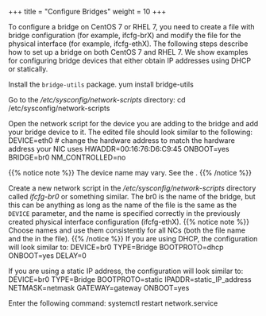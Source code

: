 +++
title = "Configure Bridges"
weight = 10
+++

To configure a bridge on CentOS 7 or RHEL 7, you need to create a file with bridge configuration (for example, ifcfg-brX) and modify the file for the physical interface (for example, ifcfg-ethX). The following steps describe how to set up a bridge on both CentOS 7 and RHEL 7. We show examples for configuring bridge devices that either obtain IP addresses using DHCP or statically. 

Install the `bridge-utils` package. 
    yum install bridge-utils

Go to the */etc/sysconfig/network-scripts* directory: 
    cd /etc/sysconfig/network-scripts

Open the network script for the device you are adding to the bridge and add your bridge device to it. The edited file should look similar to the following: 
    DEVICE=eth0
    # change the hardware address to match the hardware address your NIC uses
    HWADDR=00:16:76:D6:C9:45
    ONBOOT=yes
    BRIDGE=br0
    NM_CONTROLLED=no


{{% notice note %}}
The device name may vary. See the . 
{{% /notice %}}


Create a new network script in the */etc/sysconfig/network-scripts* directory called *ifcfg-br0* or something similar. The br0 is the name of the bridge, but this can be anything as long as the name of the file is the same as the `DEVICE` parameter, and the name is specified correctly in the previously created physical interface configuration (ifcfg-ethX). 
{{% notice note %}}
Choose names and use them consistently for all NCs (both the file name and the in the file). 
{{% /notice %}}
If you are using DHCP, the configuration will look similar to: 
    DEVICE=br0
    TYPE=Bridge
    BOOTPROTO=dhcp
    ONBOOT=yes
    DELAY=0

If you are using a static IP address, the configuration will look similar to: 
    DEVICE=br0
    TYPE=Bridge
    BOOTPROTO=static
    IPADDR=static_IP_address
    NETMASK=netmask
    GATEWAY=gateway
    ONBOOT=yes

Enter the following command: 
    systemctl restart network.service

